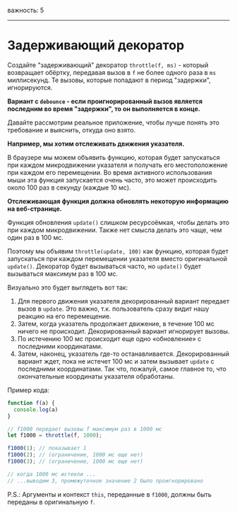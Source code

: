 важность: 5

---

# Задерживающий декоратор

Создайте "задерживающий" декоратор `throttle(f, ms)` - который возвращает обёртку, передавая вызов в `f` не более одного раза в `ms` миллисекунд. Те вызовы, которые попадают в период "задержки", игнорируются.

**Вариант с `debounce` - если проигнорированный вызов является последним во время "задержки", то он выполняется в конце.**

Давайте рассмотрим реальное приложение, чтобы лучше понять это требование и выяснить, откуда оно взято.

**Например, мы хотим отслеживать движения указателя.**

В браузере мы можем объявить функцию, которая будет запускаться при каждом микродвижении указателя и получать его местоположение при каждом его перемещении. Во время активного использования мыши эта функция запускается очень часто, это может происходить около 100 раз в секунду (каждые 10 мс).

**Отслеживающая функция должна обновлять некоторую информацию на веб-странице.**

Функция обновления `update()` слишком ресурсоёмкая, чтобы делать это при каждом микродвижении. Также нет смысла делать это чаще, чем один раз в 100 мс.

Поэтому мы объявим `throttle(update, 100)` как функцию, которая будет запускаться при каждом перемещении указателя вместо оригинальной `update()`. Декоратор будет вызываться часто, но `update()` будет вызываться максимум раз в 100 мс.

Визуально это будет выглядеть вот так:

1. Для первого движения указателя декорированный вариант передает вызов в `update`. Это важно, т.к. пользователь сразу видит нашу реакцию на его перемещение.
2. Затем, когда указатель продолжает движение, в течение 100 мс ничего не происходит. Декорированный вариант игнорирует вызовы.
3. По истечению 100 мс происходит еще одно «обновление» с последними координатами. 
4. Затем, наконец, указатель где-то останавливается. Декорированный вариант ждет, пока не истечет 100 мс и затем вызывает `update` с последними координатами. Так что, пожалуй, самое главное то, что окончательные координаты указателя обработаны.

Пример кода:

```js
function f(a) {
  console.log(a)
}

// f1000 передает вызовы f максимум раз в 1000 мс
let f1000 = throttle(f, 1000);

f1000(1); // показывает 1
f1000(2); // (ограничение, 1000 мс еще нет)
f1000(3); // (ограничение, 1000 мс еще нет)

// когда 1000 мс истекли ...
// ...выводим 3, промежуточное значение 2 было проигнорировано
```

P.S.: Аргументы и контекст `this`, переданные в `f1000`, должны быть переданы в оригинальную `f`.
